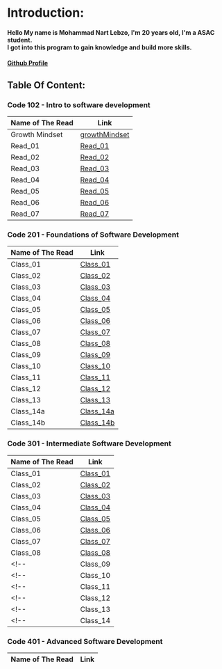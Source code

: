 # Introduction:

#### Hello My name is Mohammad Nart Lebzo, I'm 20 years old, I'm a ASAC student. <br>I got into this program to gain knowledge and build more skills.
#### [Github  Profile](https://github.com/mohammadlebzo)

## Table Of Content:

### Code 102 - Intro to software development

| **Name of The Read** | **Link** |
|------------------|------|
| Growth Mindset | [growthMindset](https://mohammadlebzo.github.io/reading-notes/growthMindset)|
| Read_01 | [Read_01](https://mohammadlebzo.github.io/reading-notes/Read_01)|
| Read_02 | [Read_02](https://mohammadlebzo.github.io/reading-notes/Read_02)|
| Read_03 | [Read_03](https://mohammadlebzo.github.io/reading-notes/Read_03)|
| Read_04 | [Read_04](https://mohammadlebzo.github.io/reading-notes/Read_04)|
| Read_05 | [Read_05](https://mohammadlebzo.github.io/reading-notes/Read_05)|
| Read_06 | [Read_06](https://mohammadlebzo.github.io/reading-notes/Read_06)|
| Read_07 | [Read_07](https://mohammadlebzo.github.io/reading-notes/Read_07)|


### Code 201 - Foundations of Software Development

| **Name of The Read** | **Link** |
|------------------|------|
|Class_01|[Class_01](https://mohammadlebzo.github.io/reading-notes/Class_01)|
|Class_02|[Class_02](https://mohammadlebzo.github.io/reading-notes/Class_02)|
|Class_03|[Class_03](https://mohammadlebzo.github.io/reading-notes/Class_03)|
|Class_04|[Class_04](https://mohammadlebzo.github.io/reading-notes/Class_04)|
|Class_05|[Class_05](https://mohammadlebzo.github.io/reading-notes/Class_05)|
|Class_06|[Class_06](https://mohammadlebzo.github.io/reading-notes/Class_06)|
|Class_07|[Class_07](https://mohammadlebzo.github.io/reading-notes/Class_07)|
|Class_08|[Class_08](https://mohammadlebzo.github.io/reading-notes/Class_08)|
|Class_09|[Class_09](https://mohammadlebzo.github.io/reading-notes/Class_09)|
|Class_10|[Class_10](https://mohammadlebzo.github.io/reading-notes/Class_10)|
|Class_11|[Class_11](https://mohammadlebzo.github.io/reading-notes/Class_11)|
|Class_12|[Class_12](https://mohammadlebzo.github.io/reading-notes/Class_12)|
|Class_13|[Class_13](https://mohammadlebzo.github.io/reading-notes/Class_13)|
|Class_14a|[Class_14a](https://mohammadlebzo.github.io/reading-notes/Class_14a)|
|Class_14b|[Class_14b](https://mohammadlebzo.github.io/reading-notes/Class_14b)|

### Code 301 - Intermediate Software Development

| **Name of The Read** | **Link** |
|------------------|------|
|Class_01|[Class_01](https://mohammadlebzo.github.io/reading-notes/Code_301_Class_01)|
|Class_02|[Class_02](https://mohammadlebzo.github.io/reading-notes/Code_301_Class_02)|
|Class_03|[Class_03](https://mohammadlebzo.github.io/reading-notes/Code_301_Class_03)|
|Class_04|[Class_04](https://mohammadlebzo.github.io/reading-notes/Code_301_Class_04)|
|Class_05|[Class_05](https://mohammadlebzo.github.io/reading-notes/Code_301_Class_05)|
|Class_06|[Class_06](https://mohammadlebzo.github.io/reading-notes/Code_301_Class_06)|
|Class_07|[Class_07](https://mohammadlebzo.github.io/reading-notes/Code_301_Class_07)|
|Class_08|[Class_08](https://mohammadlebzo.github.io/reading-notes/Code_301_Class_08)|
<!-- |Class_09|[Class_09](https://mohammadlebzo.github.io/reading-notes/Code_301_Class_09)| -->
<!-- |Class_10|[Class_10](https://mohammadlebzo.github.io/reading-notes/Code_301_Class_10)| -->
<!-- |Class_11|[Class_11](https://mohammadlebzo.github.io/reading-notes/Code_301_Class_11)| -->
<!-- |Class_12|[Class_12](https://mohammadlebzo.github.io/reading-notes/Code_301_Class_12)| -->
<!-- |Class_13|[Class_13](https://mohammadlebzo.github.io/reading-notes/Code_301_Class_13)| -->
<!-- |Class_14|[Class_14](https://mohammadlebzo.github.io/reading-notes/Code_301_Class_14)| -->

### Code 401 - Advanced Software Development

| **Name of The Read** | **Link** |
|------------------|------|
